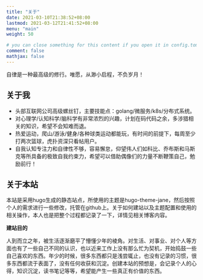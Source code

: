 ```yaml
---
title: "关于"
date: 2021-03-10T21:38:52+08:00
lastmod: 2021-03-12T21:41:52+08:00
menu: "main"
weight: 50

# you can close something for this content if you open it in config.toml.
comment: false
mathjax: false
---
```


<!-- Hugo is a static site engine written in Go.
Never say nerver! Push and Go! 不逼自己一把，永远也不会知道自己究竟可以有多优秀！
大脑的潜能是无限的，很多人都低估了自己大脑的能力，尽努力让大脑超负荷，才能突破自己的极限。脑科学。马斯克有三家公司，分别研究的是：航天航空、人工只能和脑科学、绿色能源。马斯克，一周工作时间超过100个小时，一共168个小时，除了吃饭睡觉，所有时间都在工作。有远大理想，目标是在火星退役，眼里有星辰大海的人，注定不会被辜负。
关于成长，别在一开始的时候就被脑海里面臆想出来的种种困难吓退，不行动怎么知道自己不行，有尝试有失败，才会让自己不断反思自己，从而提升自己。超级大脑计划。心中有丘壑，眉目作山河。


It makes use of a variety of open source projects including:

* [Cobra](https://github.com/spf13/cobra)
* [Viper](https://github.com/spf13/viper)
* [J Walter Weatherman](https://github.com/spf13/jWalterWeatherman)
* [Cast](https://github.com/spf13/cast)

Learn more and contribute on [GitHub](https://github.com/gohugoio). -->

自律是一种最高级的修行。唯愿，从渺小启程，不负岁月！

## 关于我
* 头部互联网公司高级螺丝钉，主要技能点：golang/微服务/k8s/分布式系统。
* 对心理学/认知科学/脑科学有非常浓烈的兴趣，计划在码代码之余，多涉猎相关的知识，希望不会知难而退。
* 热爱运动，爬山/游泳/健身/各种球类运动都能玩，有时间的前提下，每周至少打两次篮球，虎扑资深只看帖用户。
* 自我认知专注力和自律性不够，容易懈怠，仰望伟人们如科比、乔布斯和马斯克等所具备的极致自我约束力，希望可以借助偶像们的力量不断鞭策自己，勉励前行！

## 关于本站
本站是采用hugo生成的静态站点，所使用的主题是hugo-theme-jane，然后按照个人的需求进行一些修改，托管在github上。关于如何建站以及主题配置和使用的相关操作，本人也是把整个过程都记录了一下，详情见相关博客内容。

**建站目的**

人到而立之年，被生活逐渐磨平了懵懂少年的棱角。对生活、对事业、对个人等方面也有了一些自己不同的认识，也以近来工作上没有那么忙为契机，开始捣鼓一些自己喜欢的东西。年少的时候，很多东西都只是浅尝辄止，也没有记录的习惯，很多东西都流于表面了，没有任何收获和沉淀。创建本站的预想是，会记录个人的心得，知识沉淀，读书笔记等等，希望能产生一些真正有价值的东西。

